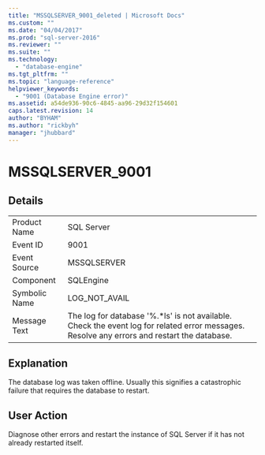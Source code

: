 ```yaml
---
title: "MSSQLSERVER_9001_deleted | Microsoft Docs"
ms.custom: ""
ms.date: "04/04/2017"
ms.prod: "sql-server-2016"
ms.reviewer: ""
ms.suite: ""
ms.technology: 
  - "database-engine"
ms.tgt_pltfrm: ""
ms.topic: "language-reference"
helpviewer_keywords: 
  - "9001 (Database Engine error)"
ms.assetid: a54de936-90c6-4845-aa96-29d32f154601
caps.latest.revision: 14
author: "BYHAM"
ms.author: "rickbyh"
manager: "jhubbard"
---
```

# MSSQLSERVER_9001
  
## Details  
  
|||  
|-|-|  
|Product Name|SQL Server|  
|Event ID|9001|  
|Event Source|MSSQLSERVER|  
|Component|SQLEngine|  
|Symbolic Name|LOG_NOT_AVAIL|  
|Message Text|The log for database '%.*ls' is not available. Check the event log for related error messages. Resolve any errors and restart the database.|  
  
## Explanation  
The database log was taken offline. Usually this signifies a catastrophic failure that requires the database to restart.  
  
## User Action  
Diagnose other errors and restart the instance of SQL Server if it has not already restarted itself.  
  
